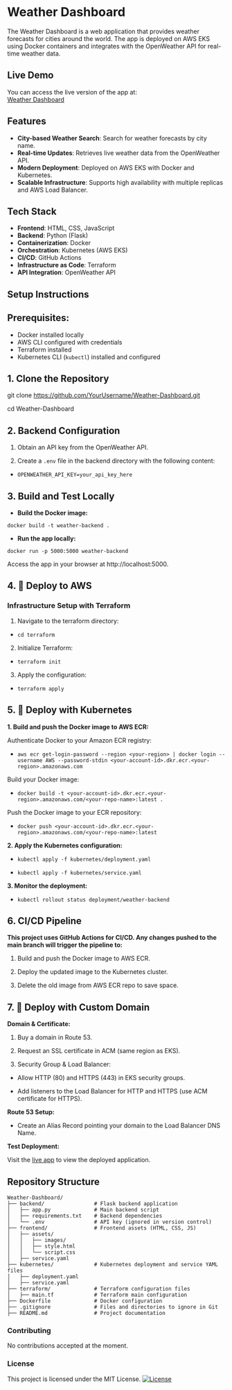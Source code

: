 # Weather Dashboard

The Weather Dashboard is a web application that provides weather forecasts for cities around the world. The app is deployed on AWS EKS using Docker containers and integrates with the OpenWeather API for real-time weather data.

## Live Demo

You can access the live version of the app at:  
[Weather Dashboard](http://www.weather-dashboard.com/)

## Features

- **City-based Weather Search**: Search for weather forecasts by city name.
- **Real-time Updates**: Retrieves live weather data from the OpenWeather API.
- **Modern Deployment**: Deployed on AWS EKS with Docker and Kubernetes.
- **Scalable Infrastructure**: Supports high availability with multiple replicas and AWS Load Balancer.

## Tech Stack

- **Frontend**: HTML, CSS, JavaScript
- **Backend**: Python (Flask)
- **Containerization**: Docker
- **Orchestration**: Kubernetes (AWS EKS)
- **CI/CD**: GitHub Actions
- **Infrastructure as Code**: Terraform
- **API Integration**: OpenWeather API

## Setup Instructions

## Prerequisites:

- Docker installed locally
- AWS CLI configured with credentials
- Terraform installed
- Kubernetes CLI (`kubectl`) installed and configured

## 1. Clone the Repository

git clone https://github.com/YourUsername/Weather-Dashboard.git

cd Weather-Dashboard 

## 2. Backend Configuration

1. Obtain an API key from the OpenWeather API.

2.  Create a ```.env``` file in the backend directory with the following content:

- ```OPENWEATHER_API_KEY=your_api_key_here```

## 3. Build and Test Locally

- **Build the Docker image:**

```docker build -t weather-backend .```

- **Run the app locally:**

```docker run -p 5000:5000 weather-backend```

Access the app in your browser at http://localhost:5000.

## 4. 🚀 Deploy to AWS

### Infrastructure Setup with Terraform

1. Navigate to the terraform directory:

- ```cd terraform```

2. Initialize Terraform:

- ```terraform init```

3. Apply the configuration:

- ```terraform apply```

## 5. 🚀 Deploy with Kubernetes

**1. Build and push the Docker image to AWS ECR:**

Authenticate Docker to your Amazon ECR registry:

- ```aws ecr get-login-password --region <your-region> | docker login --username AWS --password-stdin <your-account-id>.dkr.ecr.<your-region>.amazonaws.com```

Build your Docker image:

- ```docker build -t <your-account-id>.dkr.ecr.<your-region>.amazonaws.com/<your-repo-name>:latest .```

Push the Docker image to your ECR repository:

- ```docker push <your-account-id>.dkr.ecr.<your-region>.amazonaws.com/<your-repo-name>:latest```

**2. Apply the Kubernetes configuration:**

- ```kubectl apply -f kubernetes/deployment.yaml```

- ```kubectl apply -f kubernetes/service.yaml```

**3. Monitor the deployment:**

- ```kubectl rollout status deployment/weather-backend```

## 6. CI/CD Pipeline

**This project uses GitHub Actions for CI/CD. Any changes pushed to the main branch will trigger the pipeline to:**

1. Build and push the Docker image to AWS ECR.

2. Deploy the updated image to the Kubernetes cluster.

3. Delete the old image from AWS ECR repo to save space.

## 7. 🚀 Deploy with Custom Domain

**Domain & Certificate:**

1. Buy a domain in Route 53.

2. Request an SSL certificate in ACM (same region as EKS).

3. Security Group & Load Balancer:

- Allow HTTP (80) and HTTPS (443) in EKS security groups.

- Add listeners to the Load Balancer for HTTP and HTTPS (use ACM certificate for HTTPS).

**Route 53 Setup:**

- Create an Alias Record pointing your domain to the Load Balancer DNS Name.

**Test Deployment:**

Visit the [live app](http://www.weather-dashboard.com/) to view the deployed application.

## Repository Structure

```
Weather-Dashboard/
├── backend/                # Flask backend application
│   ├── app.py              # Main backend script
│   ├── requirements.txt    # Backend dependencies
│   └── .env                # API key (ignored in version control)
├── frontend/               # Frontend assets (HTML, CSS, JS)
│   ├── assets/
│   │   ├── images/
│   │   ├── style.html
│   │   └── script.css
│   ├── service.yaml
├── kubernetes/             # Kubernetes deployment and service YAML files
│   ├── deployment.yaml
│   ├── service.yaml
├── terraform/              # Terraform configuration files
│   ├── main.tf             # Terraform main configuration
├── Dockerfile              # Docker configuration
├── .gitignore              # Files and directories to ignore in Git
├── README.md               # Project documentation

```

### Contributing

No contributions accepted at the moment.

### License

This project is licensed under the MIT License.
[![License](https://img.shields.io/badge/License-MIT-blue.svg)](https://shields.io)